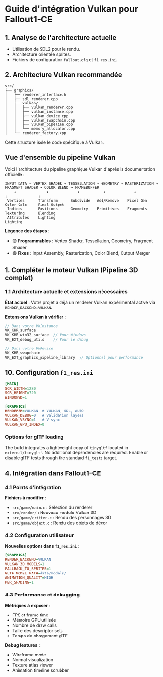 # Guide d'intégration Vulkan pour Fallout1-CE

## 1. Analyse de l'architecture actuelle
- Utilisation de SDL2 pour le rendu.
- Architecture orientée sprites.
- Fichiers de configuration `fallout.cfg` et `f1_res.ini`.

## 2. Architecture Vulkan recommandée
```
src/
├── graphics/
│   ├── renderer_interface.h
│   ├── sdl_renderer.cpp
│   ├── vulkan/
│   │   ├── vulkan_renderer.cpp
│   │   ├── vulkan_instance.cpp
│   │   ├── vulkan_device.cpp
│   │   ├── vulkan_swapchain.cpp
│   │   ├── vulkan_pipeline.cpp
│   │   └── memory_allocator.cpp
│   └── renderer_factory.cpp
```
Cette structure isole le code spécifique à Vulkan.

## Vue d'ensemble du pipeline Vulkan

Voici l'architecture du pipeline graphique Vulkan d'après la documentation officielle :

```
INPUT DATA → VERTEX SHADER → TESSELLATION → GEOMETRY → RASTERIZATION → FRAGMENT SHADER → COLOR BLEND → FRAMEBUFFER
    ↓              ↓             ↓           ↓             ↓              ↓              ↓
 Vertices      Transform      Subdivide   Add/Remove    Pixel Gen     Color Calc     Final Output
 Indices       Positions      Geometry    Primitives    Fragments     Texturing      Blending
 Attributes    Lighting                                               Lighting
```

**Légende des étapes** :
- 🟡 **Programmables** : Vertex Shader, Tessellation, Geometry, Fragment Shader
- 🟢 **Fixes** : Input Assembly, Rasterization, Color Blend, Output Merger

## 1. Compléter le moteur Vulkan (Pipeline 3D complet)

### 1.1 Architecture actuelle et extensions nécessaires

**État actuel** : Votre projet a déjà un renderer Vulkan expérimental activé via `RENDER_BACKEND=VULKAN`.

**Extensions Vulkan à vérifier** :
```c
// Dans votre VkInstance
VK_KHR_surface
VK_KHR_win32_surface  // Pour Windows
VK_EXT_debug_utils    // Pour le debug

// Dans votre VkDevice  
VK_KHR_swapchain
VK_EXT_graphics_pipeline_library  // Optionnel pour performance
```

## 10. Configuration `f1_res.ini`
```ini
[MAIN]
SCR_WIDTH=1280
SCR_HEIGHT=720
WINDOWED=1

[GRAPHICS]
RENDERER=VULKAN  # VULKAN, SDL, AUTO
VULKAN_DEBUG=0   # Validation layers
VULKAN_VSYNC=1   # V-sync
VULKAN_GPU_INDEX=0
```

### Options for glTF loading

The build integrates a lightweight copy of `tinygltf` located in `external/tinygltf`.
No additional dependencies are required. Enable or disable glTF tests through the
standard `f1_tests` target.

## 4. Intégration dans Fallout1-CE

### 4.1 Points d'intégration

**Fichiers à modifier** :
- `src/game/main.c` : Sélection du renderer
- `src/render/` : Nouveau module Vulkan 3D
- `src/game/critter.c` : Rendu des personnages 3D
- `src/game/object.c` : Rendu des objets de décor

### 4.2 Configuration utilisateur

**Nouvelles options dans `f1_res.ini`** :
```ini
[GRAPHICS]
RENDER_BACKEND=VULKAN
VULKAN_3D_MODELS=1
FALLBACK_TO_SPRITES=1
GLTF_MODEL_PATH=data/models/
ANIMATION_QUALITY=HIGH
PBR_SHADING=1
```

### 4.3 Performance et debugging

**Métriques à exposer** :
- FPS et frame time
- Mémoire GPU utilisée
- Nombre de draw calls
- Taille des descriptor sets
- Temps de chargement glTF

**Debug features** :
- Wireframe mode
- Normal visualization
- Texture atlas viewer
- Animation timeline scrubber
